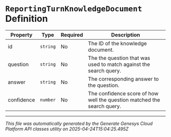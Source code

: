 # `ReportingTurnKnowledgeDocument` Definition

| Property | Type | Required | Description |
|----------|------|----------|-------------|
| id | `string` | No | The ID of the knowledge document. |
| question | `string` | No | The the question that was used to match against the search query. |
| answer | `string` | No | The corresponding answer to the question. |
| confidence | `number` | No | The confidence score of how well the question matched the search query. |

---

*This file was automatically generated by the Generate Genesys Cloud Platform API classes utility on 2025-04-24T15:04:25.495Z*